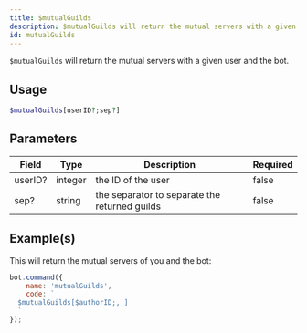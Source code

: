 ```yaml
---
title: $mutualGuilds
description: $mutualGuilds will return the mutual servers with a given user and the bot.
id: mutualGuilds
---
```


`$mutualGuilds` will return the mutual servers with a given user and the bot.

## Usage

```php
$mutualGuilds[userID?;sep?]
```

## Parameters

| Field   | Type    | Description                                   | Required |
|---------|---------|-----------------------------------------------|----------|
| userID? | integer | the ID of the user                            | false    |
| sep?    | string  | the separator to separate the returned guilds | false    |

## Example(s)

This will return the mutual servers of you and the bot:

```javascript
bot.command({
    name: 'mutualGuilds',
    code: `
  $mutualGuilds[$authorID;, ]
  `
});
```
